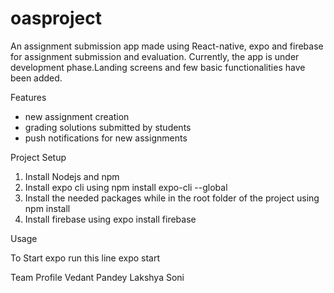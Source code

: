 # oasproject

An assignment submission app made using React-native, expo and firebase for assignment submission and evaluation.
Currently, the app is under development phase.Landing screens and few basic functionalities have been added.

Features
 - new assignment creation
 - grading solutions submitted by students
 - push notifications for new assignments

Project Setup

1. Install Nodejs and npm 
2. Install expo cli using npm install expo-cli --global
3. Install the needed packages while in the root folder of the project using npm install
4. Install firebase using expo install firebase

Usage

To Start expo run this line
expo start

Team Profile
Vedant Pandey
Lakshya Soni
